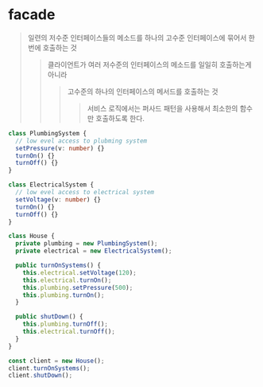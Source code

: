 # facade

> 일련의 저수준 인터페이스들의 메소드를 하나의 고수준 인터페이스에 묶어서 한번에 호출하는 것
>
> > 클라이언트가 여러 저수준의 인터페이스의 메소드를 일일히 호출하는게 아니라
> >
> > > 고수준의 하나의 인터페이스의 메서드를 호출하는 것
> > >
> > > > 서비스 로직에서는 퍼사드 패턴을 사용해서 최소한의 함수만 호출하도록 한다.

```ts
class PlumbingSystem {
  // low evel access to plubming system
  setPressure(v: number) {}
  turnOn() {}
  turnOff() {}
}

class ElectricalSystem {
  // low evel access to electrical system
  setVoltage(v: number) {}
  turnOn() {}
  turnOff() {}
}

class House {
  private plumbing = new PlumbingSystem();
  private electrical = new ElectricalSystem();

  public turnOnSystems() {
    this.electrical.setVoltage(120);
    this.electrical.turnOn();
    this.plumbing.setPressure(500);
    this.plumbing.turnOn();
  }

  public shutDown() {
    this.plumbing.turnOff();
    this.electrical.turnOff();
  }
}

const client = new House();
client.turnOnSystems();
client.shutDown();
```
